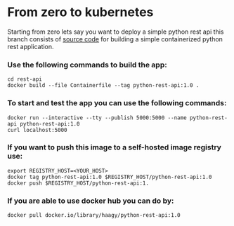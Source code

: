 # From zero to kubernetes
Starting from zero lets say you want to deploy a simple python rest api
this branch consists of [source code](rest-api) for building a simple containerized python rest application.

### Use the following commands to build the app:
```
cd rest-api
docker build --file Containerfile --tag python-rest-api:1.0 .
```

### To start and test the app you can use the following commands:
```
docker run --interactive --tty --publish 5000:5000 --name python-rest-api python-rest-api:1.0
curl localhost:5000
```

### If you want to push this image to a self-hosted image registry use:
```
export REGISTRY_HOST=<YOUR_HOST>
docker tag python-rest-api:1.0 $REGISTRY_HOST/python-rest-api:1.0
docker push $REGISTRY_HOST/python-rest-api:1.
```

### If you are able to use docker hub you can do by:
```
docker pull docker.io/library/haagy/python-rest-api:1.0
```